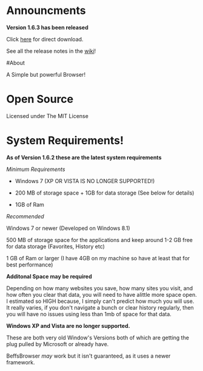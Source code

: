 # Announcments



**Version 1.6.3 has been released**

Click [here](https://github.com/jdc20181/BeffsBrowser/releases/download/1.6.3/Version1.6.3.zip) for direct download. 

See all the release notes in the [wiki](https://github.com/jdc20181/BeffsBrowser/wiki/1.6.3-Coming-Soon-Notes)!



#About

A Simple but powerful Browser!


# Open Source
Licensed under The MIT License

# System Requirements!

**As of Version 1.6.2 these are the latest system requirements**

*Minimum Requirements*

  - Windows 7 (XP OR VISTA IS NO LONGER SUPPORTED!)

  - 200 MB of storage space + 1GB for data storage (See below for details)

  - 1GB of Ram
  
*Recommended*

Windows 7 or newer (Developed on Windows 8.1)

500 MB of storage space for the applications and keep around 1-2 GB free for data storage (Favorites, History etc)

1 GB of Ram or larger (I have 4GB on my machine so have at least that for best performance)

**Additonal Space may be required**

Depending on how many websites you save, how many sites you visit, and how often you clear that data, you will need to have  alittle more space open. 
I estimated so HIGH because, I simply can't predict how much you will use. It really varies, if you don't navigate a bunch or clear history regularly, then you will have no issues using less than 1mb of space for that data.

**Windows XP and Vista are no longer supported.**

These are both very old Window's Versions both of which are getting the plug pulled by Microsoft or already have. 

BeffsBrowser *may* work but it isn't guaranteed, as it uses a newer framework. 
